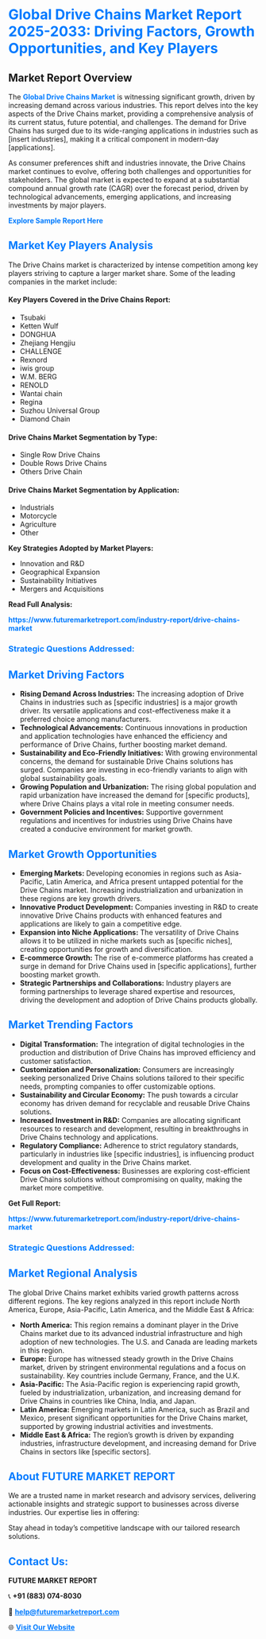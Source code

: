 <h1 style="color: #007BFF;">Global Drive Chains Market Report 2025-2033: Driving Factors, Growth Opportunities, and Key Players</h1>

<section id="overview">
<h2>Market Report Overview</h2>
<p>The <a href="https://www.futuremarketreport.com/industry-report/drive-chains-market" style="color: #007BFF; text-decoration: none;"><strong>Global Drive Chains Market</strong></a> is witnessing significant growth, driven by increasing demand across various industries. This report delves into the key aspects of the Drive Chains market, providing a comprehensive analysis of its current status, future potential, and challenges. The demand for Drive Chains has surged due to its wide-ranging applications in industries such as [insert industries], making it a critical component in modern-day [applications].</p>
<p>As consumer preferences shift and industries innovate, the Drive Chains market continues to evolve, offering both challenges and opportunities for stakeholders. The global market is expected to expand at a substantial compound annual growth rate (CAGR) over the forecast period, driven by technological advancements, emerging applications, and increasing investments by major players.</p>
</section>

<section id="overview">
<p><a href="https://www.futuremarketreport.com/request-sample/reportId=61100" style="color: #007BFF; text-decoration: none;"><strong>Explore Sample Report Here</strong></a></p>
</section>

<section id="key-players">
<h2 style="color: #007BFF;">Market Key Players Analysis</h2>
<p>The Drive Chains market is characterized by intense competition among key players striving to capture a larger market share. Some of the leading companies in the market include:</p>
<h4>Key Players Covered in the Drive Chains Report:</h4>
<ul><li>Tsubaki</li><li>Ketten Wulf</li><li>DONGHUA</li><li>Zhejiang Hengjiu</li><li>CHALLENGE</li><li>Rexnord</li><li>iwis group</li><li>W.M. BERG</li><li>RENOLD</li><li>Wantai chain</li><li>Regina</li><li>Suzhou Universal Group</li><li>Diamond Chain</li></ul>
<h4>Drive Chains Market Segmentation by Type:</h4>
<ul><li>Single Row Drive Chains</li><li>Double Rows Drive Chains</li><li>Others Drive Chain</li></ul>

<h4>Drive Chains Market Segmentation by Application:</h4>
<ul><li>Industrials</li><li>Motorcycle</li><li>Agriculture</li><li>Other</li></ul>
<p><strong>Key Strategies Adopted by Market Players:</strong></p>
<ul>
<li>Innovation and R&D</li>
<li>Geographical Expansion</li>
<li>Sustainability Initiatives</li>
<li>Mergers and Acquisitions</li>
</ul>
</section>

<section>
<p><strong>Read Full Analysis: </strong></p><a href="https://www.futuremarketreport.com/industry-report/drive-chains-market" style="color: #007BFF; text-decoration: none;"><strong>https://www.futuremarketreport.com/industry-report/drive-chains-market</strong></a>
<h3 style="color: #007BFF;">Strategic Questions Addressed:</h3>
</section>

<section id="driving-factors">
<h2 style="color: #007BFF;">Market Driving Factors</h2>
<ul>
<li><strong>Rising Demand Across Industries:</strong> The increasing adoption of Drive Chains in industries such as [specific industries] is a major growth driver. Its versatile applications and cost-effectiveness make it a preferred choice among manufacturers.</li>
<li><strong>Technological Advancements:</strong> Continuous innovations in production and application technologies have enhanced the efficiency and performance of Drive Chains, further boosting market demand.</li>
<li><strong>Sustainability and Eco-Friendly Initiatives:</strong> With growing environmental concerns, the demand for sustainable Drive Chains solutions has surged. Companies are investing in eco-friendly variants to align with global sustainability goals.</li>
<li><strong>Growing Population and Urbanization:</strong> The rising global population and rapid urbanization have increased the demand for [specific products], where Drive Chains plays a vital role in meeting consumer needs.</li>
<li><strong>Government Policies and Incentives:</strong> Supportive government regulations and incentives for industries using Drive Chains have created a conducive environment for market growth.</li>
</ul>
</section>

<section id="growth-opportunities">
<h2 style="color: #007BFF;">Market Growth Opportunities</h2>
<ul>
<li><strong>Emerging Markets:</strong> Developing economies in regions such as Asia-Pacific, Latin America, and Africa present untapped potential for the Drive Chains market. Increasing industrialization and urbanization in these regions are key growth drivers.</li>
<li><strong>Innovative Product Development:</strong> Companies investing in R&D to create innovative Drive Chains products with enhanced features and applications are likely to gain a competitive edge.</li>
<li><strong>Expansion into Niche Applications:</strong> The versatility of Drive Chains allows it to be utilized in niche markets such as [specific niches], creating opportunities for growth and diversification.</li>
<li><strong>E-commerce Growth:</strong> The rise of e-commerce platforms has created a surge in demand for Drive Chains used in [specific applications], further boosting market growth.</li>
<li><strong>Strategic Partnerships and Collaborations:</strong> Industry players are forming partnerships to leverage shared expertise and resources, driving the development and adoption of Drive Chains products globally.</li>
</ul>
</section>

<section id="trending-factors">
<h2 style="color: #007BFF;">Market Trending Factors</h2>
<ul>
<li><strong>Digital Transformation:</strong> The integration of digital technologies in the production and distribution of Drive Chains has improved efficiency and customer satisfaction.</li>
<li><strong>Customization and Personalization:</strong> Consumers are increasingly seeking personalized Drive Chains solutions tailored to their specific needs, prompting companies to offer customizable options.</li>
<li><strong>Sustainability and Circular Economy:</strong> The push towards a circular economy has driven demand for recyclable and reusable Drive Chains solutions.</li>
<li><strong>Increased Investment in R&D:</strong> Companies are allocating significant resources to research and development, resulting in breakthroughs in Drive Chains technology and applications.</li>
<li><strong>Regulatory Compliance:</strong> Adherence to strict regulatory standards, particularly in industries like [specific industries], is influencing product development and quality in the Drive Chains market.</li>
<li><strong>Focus on Cost-Effectiveness:</strong> Businesses are exploring cost-efficient Drive Chains solutions without compromising on quality, making the market more competitive.</li>
</ul>
</section>

<section>
<p><strong>Get Full Report: </strong></p><a href="https://www.futuremarketreport.com/industry-report/drive-chains-market" style="color: #007BFF; text-decoration: none;"><strong>https://www.futuremarketreport.com/industry-report/drive-chains-market</strong></a>
<h3 style="color: #007BFF;">Strategic Questions Addressed:</h3>
</section>


<section id="regional-analysis">
<h2 style="color: #007BFF;">Market Regional Analysis</h2>
<p>The global Drive Chains market exhibits varied growth patterns across different regions. The key regions analyzed in this report include North America, Europe, Asia-Pacific, Latin America, and the Middle East & Africa:</p>
<ul>
<li><strong>North America:</strong> This region remains a dominant player in the Drive Chains market due to its advanced industrial infrastructure and high adoption of new technologies. The U.S. and Canada are leading markets in this region.</li>
<li><strong>Europe:</strong> Europe has witnessed steady growth in the Drive Chains market, driven by stringent environmental regulations and a focus on sustainability. Key countries include Germany, France, and the U.K.</li>
<li><strong>Asia-Pacific:</strong> The Asia-Pacific region is experiencing rapid growth, fueled by industrialization, urbanization, and increasing demand for Drive Chains in countries like China, India, and Japan.</li>
<li><strong>Latin America:</strong> Emerging markets in Latin America, such as Brazil and Mexico, present significant opportunities for the Drive Chains market, supported by growing industrial activities and investments.</li>
<li><strong>Middle East & Africa:</strong> The region’s growth is driven by expanding industries, infrastructure development, and increasing demand for Drive Chains in sectors like [specific sectors].</li>
</ul>
</section>

<footer>
<h2 style="color: #007BFF;">About FUTURE MARKET REPORT</h2>
<p>We are a trusted name in market research and advisory services, delivering actionable insights and strategic support to businesses across diverse industries. Our expertise lies in offering:</p>

<p>Stay ahead in today’s competitive landscape with our tailored research solutions.</p>

<h2 style="color: #007BFF;">Contact Us:</h2>
<p><strong>FUTURE MARKET REPORT</strong></p>
<p>📞 <strong>+91 (883) 074-8030</strong></p>
<p>📧 <strong><a href="mailto:help@futuremarketreport.com" style="color: #007BFF;">help@futuremarketreport.com</a></strong></p>
<p>🌐 <strong><a href="https://www.futuremarketreport.com/" style="color: #007BFF;">Visit Our Website</a></strong></p>
</footer>
